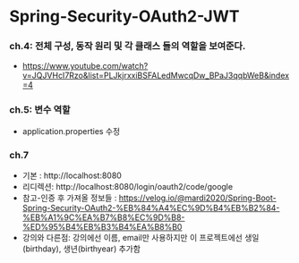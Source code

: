 # Spring-Security-OAuth2-JWT

### ch.4: 전체 구성, 동작 원리 및 각 클래스 들의 역할을 보여준다. 
* https://www.youtube.com/watch?v=JQJVHcI7Rzo&list=PLJkjrxxiBSFALedMwcqDw_BPaJ3qqbWeB&index=4


### ch.5: 변수 역할
* application.properties 수정



### ch.7
* 기본 : http://localhost:8080
* 리디렉션: http://localhost:8080/login/oauth2/code/google
* 참고-인증 후 가져올 정보들 : https://velog.io/@mardi2020/Spring-Boot-Spring-Security-OAuth2-%EB%84%A4%EC%9D%B4%EB%B2%84-%EB%A1%9C%EA%B7%B8%EC%9D%B8-%ED%95%B4%EB%B3%B4%EA%B8%B0
* 강의와 다른점: 강의에선 이름, email만 사용하지만 이 프로젝트에선 생일(birthday), 생년(birthyear) 추가함